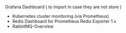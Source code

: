 Grafana Dashboard ( to import in case they are not store )

- Kubernetes cluster monitoring (via Prometheus)
- Redis Dashboard for Prometheus Redis Exporter 1.x
- RabbitMQ-Overview